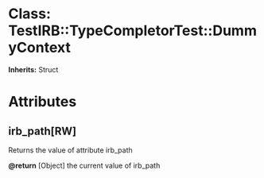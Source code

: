 # Class: TestIRB::TypeCompletorTest::DummyContext
**Inherits:** Struct
    



# Attributes
## irb_path[RW] [](#attribute-i-irb_path)
Returns the value of attribute irb_path

**@return** [Object] the current value of irb_path


